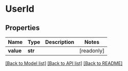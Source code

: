 # UserId


## Properties
Name | Type | Description | Notes
------------ | ------------- | ------------- | -------------
**value** | **str** |  | [readonly] 

[[Back to Model list]](../README.md#documentation-for-models) [[Back to API list]](../README.md#documentation-for-api-endpoints) [[Back to README]](../README.md)


